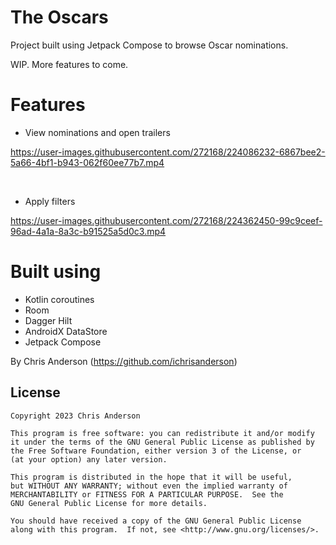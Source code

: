 # The Oscars

Project built using Jetpack Compose to browse Oscar nominations.

WIP. More features to come.

# Features

- View nominations and open trailers

https://user-images.githubusercontent.com/272168/224086232-6867bee2-5a66-4bf1-b943-062f60ee77b7.mp4

<br/>

- Apply filters

https://user-images.githubusercontent.com/272168/224362450-99c9ceef-96ad-4a1a-8a3c-b91525a5d0c3.mp4


# Built using

- Kotlin coroutines
- Room
- Dagger Hilt
- AndroidX DataStore
- Jetpack Compose

By Chris Anderson (https://github.com/ichrisanderson)

## License

```
Copyright 2023 Chris Anderson

This program is free software: you can redistribute it and/or modify
it under the terms of the GNU General Public License as published by
the Free Software Foundation, either version 3 of the License, or
(at your option) any later version.

This program is distributed in the hope that it will be useful,
but WITHOUT ANY WARRANTY; without even the implied warranty of
MERCHANTABILITY or FITNESS FOR A PARTICULAR PURPOSE.  See the
GNU General Public License for more details.

You should have received a copy of the GNU General Public License
along with this program.  If not, see <http://www.gnu.org/licenses/>.
```

